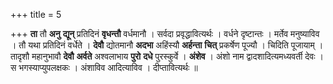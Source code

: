 +++
title = 5

+++
**ता** तौ **अनु** **द्यून्** प्रतिदिनं **वृधन्तौ** वर्धमानौ । सर्वदा प्रवृद्धावित्यर्थः । वर्धने दृष्टान्तः । मर्तेव मनुष्याविव । तौ यथा प्रतिदिनं वर्धेते । **देवौ** द्योतमानौ **अदभा** अहिंस्यौ **अर्हन्ता** **चित्** प्रकर्षेण पूज्यौ । चिदिति पूजायाम् । तादृशौ महानुभावौ **देवौ** **अर्वते** अश्वलाभाय **पुरो** **दधे** पुरस्कुर्वे । **अंशेव** । अंशो नाम द्वादशादित्यमध्यवर्ती देवः । स भगस्याप्युपलक्षकः । अंशाविव आदित्याविव । दीप्तावित्यर्थः ॥